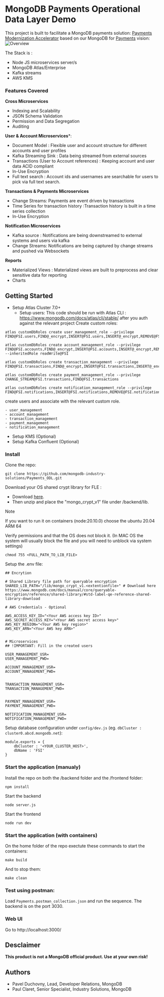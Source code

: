 # MongoDB Payments Operational Data Layer Demo

This project is built to facilitate a MongoDB payments solution: [Payments Modernization Accelerator](https://www.mongodb.com/solutions/solutions-library/payments-modernization) based on our MongoDB for [Payments](https://www.mongodb.com/use-cases/payments) vision:
![Overview](https://webimages.mongodb.com/_com_assets/cms/llcgrv7qgszjis2h7-image2.png?auto=format%252Ccompress)

The Stack is :
- Node JS microservices server/s
- MongoDB Atlas/Enterprise
- Kafka streams
- AWS KMS

### Features Covered

**Cross Microservices** 
- Indexing and Scalability
- JSON Schema Validation
- Permission and Data Segregation
- Auditing 


**User & Account Microservices***:
- Document Model : Flexible user and account structure for different accounts and user profiles 
- Kafka Streaming Sink : Data being streamed from external sources
- Transactions (User to Account references) : Keeping account and user data ACID compliant
- In-Use Encryption
- Full text search : Account ids and usernames are searchable for users to pick via full text search.


**Transactions & Payments Microservices**
- Change Streams: Payments are event driven by transactions
- Time Series for transaction history :Transaction history is built in a time series collection
- In-Use Encryption

**Notification Microservices**
- Kafka source : Notifications are being downstreamed to external systems and users via kafka
- Change Streams: Notifications are being captured by change streams and pushed via Websockets


**Reports**
- Materialized Views : Materialized views are built to preprocess and clear sensitive data for reporting
- Charts


## Getting Started

- Setup Atlas Cluster 7.0+
    - Setup users:
      This code should be run with Atlas CLI : https://www.mongodb.com/docs/atlas/cli/stable/ after you auth against the relevant project
 Create custom roles:
```
atlas customDbRoles create user_management_role --privilege FIND@FSI.users,FIND@_encrypt,INSERT@FSI.users,INSERT@_encrypt,REMOVE@FSI.users,REMOVE@_encrypt,UPDATE@FSI.users,UPDATE@_encrypt,UPDATE@FSI.accounts,BYPASS_DOCUMENT_VALIDATION@FSI.users,BYPASS_DOCUMENT_VALIDATION@_encrypt,CREATE_COLLECTION@FSI.users,CREATE_COLLECTION@_encrypt,CREATE_COLLECTION@FSI,CREATE_INDEX@FSI.users,CREATE_INDEX@_encrypt,CREATE_INDEX@FSI,DROP_COLLECTION@FSI.users,DROP_COLLECTION@_encrypt,DROP_COLLECTION@FSI,CHANGE_STREAM@FSI.users,CHANGE_STREAM@_encrypt,DROP_DATABASE@_encrypt,RENAME_COLLECTION_SAME_DB@_encrypt,LIST_COLLECTIONS@FSI
      
atlas customDbRoles create account_management_role --privilege FIND@FSI.accounts,FIND@_encrypt,INSERT@FSI.accounts,INSERT@_encrypt,REMOVE@FSI.accounts,REMOVE@_encrypt,UPDATE@FSI.accounts,UPDATE@_encrypt,UPDATE@FSI.users,BYPASS_DOCUMENT_VALIDATION@FSI.accounts,BYPASS_DOCUMENT_VALIDATION@_encrypt,CREATE_COLLECTION@FSI.accounts,CREATE_COLLECTION@_encrypt,CREATE_COLLECTION@FSI,CREATE_INDEX@FSI.accounts,CREATE_INDEX@_encrypt,CREATE_INDEX@FSI,DROP_COLLECTION@FSI.accounts,DROP_COLLECTION@_encrypt,CHANGE_STREAM@FSI.accounts,CHANGE_STREAM@_encrypt,COLL_MOD@FSI.accounts,COLL_MOD@_encrypt,COMPACT@FSI.accounts,COMPACT@_encrypt,CONVERT_TO_CAPPED@FSI.accounts,CONVERT_TO_CAPPED@_encrypt,DROP_INDEX@FSI.accounts,DROP_INDEX@_encrypt,RE_INDEX@FSI.accounts,RE_INDEX@_encrypt,COLL_STATS@FSI.accounts,COLL_STATS@_encrypt,DB_HASH@FSI.accounts,DB_HASH@_encrypt,LIST_INDEXES@FSI.accounts,LIST_INDEXES@_encrypt,VALIDATE@FSI.accounts,VALIDATE@_encrypt,ENABLE_PROFILER@_encrypt,DROP_DATABASE@_encrypt,RENAME_COLLECTION_SAME_DB@_encrypt,DB_STATS@_encrypt,LIST_COLLECTIONS@_encrypt,LIST_COLLECTIONS@FSI --inheritedRole readWrite@FSI

atlas customDbRoles create transaction_management --privilege FIND@FSI.transactions,FIND@_encrypt,INSERT@FSI.transactions,INSERT@_encrypt,REMOVE@FSI.transactions,REMOVE@_encrypt,UPDATE@FSI.transactions,UPDATE@_encrypt,UPDATE@FSI.users,BYPASS_DOCUMENT_VALIDATION@FSI.transactions,BYPASS_DOCUMENT_VALIDATION@_encrypt,CREATE_COLLECTION@FSI.transactions,CREATE_COLLECTION@_encrypt,CREATE_COLLECTION@FSI,CREATE_INDEX@_encrypt,CREATE_INDEX@FSI,ENABLE_PROFILER@_encrypt,DROP_DATABASE@_encrypt,RENAME_COLLECTION_SAME_DB@_encrypt,DB_STATS@_encrypt,LIST_COLLECTIONS@_encrypt,LIST_COLLECTIONS@FSI

atlas customDbRoles create payment_management_role --privilege CHANGE_STREAM@FSI.transactions,FIND@FSI.transactions

atlas customDbRoles create notification_management_role --privilege FIND@FSI.notifications,INSERT@FSI.notifications,REMOVE@FSI.notifications,UPDATE@FSI.notifications,BYPASS_DOCUMENT_VALIDATION@FSI.notifications,CREATE_COLLECTION@FSI.notifications,CREATE_INDEX@FSI.notifications,CHANGE_STREAM@FSI.notifications
```

create users and associate with the relevant custom role.

    - user_management
    - account_management 
    - transaction_management
    - payment_management
    - notification_management

- Setup KMS (Optional)
- Setup Kafka Confluent (Optional)

### Install

Clone the repo:
```
git clone https://github.com/mongodb-industry-solutions/Payments_ODL.git
```

Download your OS shared crypt library for FLE : 
- Download [here](https://www.mongodb.com/docs/manual/core/queryable-encryption/reference/shared-library/#std-label-qe-reference-shared-library-download).
- Then unzip and place the "mongo_crypt_v1" file under /backend/lib.

> [!Note]
> If you want to run it on containers (node:20.10.0) choose the ubuntu 20.04 ARM 64 

Verify permissions and that the OS does not block it. (In MAC OS the system will usually block the file and you will need to unblock via system settings)
```
chmod 755 <FULL_PATH_TO_LIB_FILE>
```

Setup the .env file:
```
## Encrytion

# Shared Library file path for queryable encryption
SHARED_LIB_PATH="/lib/mongo_crypt_v1.<extentionfile>" # Download here https://www.mongodb.com/docs/manual/core/queryable-encryption/reference/shared-library/#std-label-qe-reference-shared-library-download

# AWS Credentials - Optional

AWS_ACCESS_KEY_ID="<Your AWS access key ID>"
AWS_SECRET_ACCESS_KEY="<Your AWS secret access key>"
AWS_KEY_REGION="<Your AWS key region>"
AWS_KEY_ARN="<Your AWS key ARN>"


# Microservices
## !IMPORTANT: Fill in the created users

USER_MANAGEMENT_USR=
USER_MANAGEMENT_PWD=

ACCOUNT_MANAGEMENT_USR=
ACCOUNT_MANAGEMENT_PWD=


TRANSACTION_MANAGEMENT_USR=
TRANSACTION_MANAGEMENT_PWD=


PAYMENT_MANAGEMENT_USR=
PAYMENT_MANAGEMENT_PWD=

NOTIFICATION_MANAGEMENT_USR=
NOTIFICATION_MANAGEMENT_PWD=

```

Setup database configuration under `config/dev.js` (eg. `dbCluster : cluster0.abcd.mongodb.net`):
```
module.exports = {
    dbCluster : '<YOUR_CLUSTER_HOST>',
    dbName : 'FSI'
}
```

### Start the application (manualy)

Install the repo on both the /backend folder and the /frontend folder:
```
npm install
```

Start the backend
```
node server.js
```

Start the frontend
```
node run dev
```

### Start the application (with containers)

On the home folder of the repo exectute these commands to start the containers:
```
make build
```

And to stop them:
```
make clean
```

### Test using postman:
 
Load `Payments.postman_collection.json` and run the sequence. The backend is on the port 3030.

### Web UI

Go to http://localhost:3000/

## Desclaimer

**This product is not a MongoDB official product. Use at your own risk!**

## Authors

- Pavel Duchovny, Lead, Developer Relations, MongoDB
- Paul Claret, Senior Specialist, Industry Solutions, MongoDB
